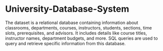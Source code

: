 # University-Database-System
The dataset is a relational database containing information about classrooms, departments, courses, instructors, students, sections, time slots, prerequisites, and advisors. It includes details like course titles, instructor names, department budgets, and more.  SQL queries are used to query and retrieve specific information from this database.
